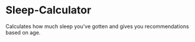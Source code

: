 # Sleep-Calculator
Calculates how much sleep you've gotten and gives you recommendations based on age.

